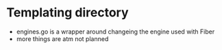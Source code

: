 # Templating directory

- engines.go is a wrapper around changeing the engine used with Fiber
- more things are atm not planned
